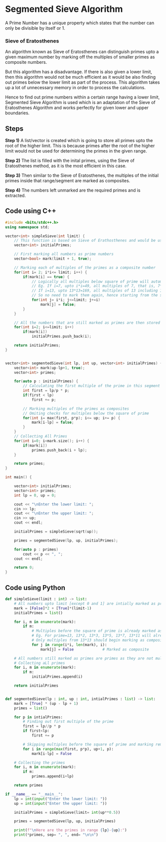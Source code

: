 # Segmented Sieve Algorithm

A Prime Number has a unique property which states that the number can only be divisible by itself or 1.

### Sieve of Eratosthenes
An algorithm known as Sieve of Eratosthenes can distinguish primes upto a given maximum number by marking off the multiples of smaller primes as composite numbers.

But this algorithm has a disadvantage.
If there is also given a lower limit, then this algorithm would not be much efficient as it would be also finding out primes below the lower limit as part of the process.
This algorithm takes up a lot of unnecessary memory in order to process the calculations.


Hence to find out prime numbers within a certain range having a lower limit, Segmented Sieve Algorithm is used which is an adaptation of the Sieve of Eratosthenes Algorithm and works perfectly for given lower and upper boundaries.


## Steps
**Step 1)** A list/vector is created which is going to store all primes upto the root of the higher limit. This is because primes after the root of the higher limit would not be used for determining the primes in the given range.

**Step 2)** The list is filled with the inital primes, using the Sieve of Eratosthenes method, as it is the most efficient in this case.

**Step 3)** Then similar to the Sieve of Eratosthenes, the multiples of the initial primes inside that range/segment are marked as composites.

**Step 4)** The numbers left unmarked are the required primes and is extracted.


## Code using C++
```cpp
#include <bits/stdc++.h>
using namespace std;

vector<int> simpleSieve(int limit) {
    // This function is based on Sieve of Erathosthenes and would be used to get the initial prime numbers
    vector<int> initialPrimes;

    // First marking all numbers as prime numbers
    vector<bool> mark(limit + 1, true);

    // Marking each of multiples of the primes as a composite number
    for(int i= 2; i*i<= limit; i++) {
        if(mark[i] == true) {
            // Logically all multiples below square of prime will automatically be marked as multiples of smaller primes,
            // Eg. If i=7, upto i*i=49, all multiples of 7, that is, 7*2, 7*3... are already marked by 2, 3 and so on.
            // If i=13, upto 13*13=169, all multiples of 13 including 13*11, 13*7, 13*2, etc are all marked as the multiples of smaller primes.
            // So no need to mark them again, hence starting from the square of the prime...
            for(int j= i*i; j<=limit; j+=i)
                mark[j] = false;
        }
    }

    // All the numbers that are still marked as primes are then stored inside the primes vector while omiting 0 and 1
    for(int i=2; i<=limit; i++)
        if(mark[i])
            initialPrimes.push_back(i);

    return initialPrimes;
}


vector<int> segmentedSieve(int lp, int up, vector<int> initialPrimes) {
    vector<int> mark(up-lp+1, true);
    vector<int> primes;

    for(auto p : initialPrimes) {
        // Calculating the first multiple of the prime in this segment
        int first = lp/p * p;
        if(first < lp)
            first += p;

        // Marking multiples of the primes as composites
        // Omiting checks for multiples below the square of prime
        for(int i= max(first, p*p); i<= up; i+= p) {
            mark[i-lp] = false;
        }
    }
    // Collecting All Primes
    for(int i=0; i<mark.size(); i++) {
        if(mark[i])
            primes.push_back(i + lp);
    }

    return primes;
}

int main() {

    vector<int> initialPrimes;
    vector<int> primes;
    int lp = 0, up = 0;

    cout << "\nEnter the lower limit: ";
    cin >> lp;
    cout << "\nEnter the upper limit: ";
    cin >> up;
    cout << endl;

    initialPrimes = simpleSieve(sqrt(up));

    primes = segmentedSieve(lp, up, initialPrimes);

    for(auto p : primes)
        cout << p << ", ";
    cout << endl;

    return 0;
}
```

## Code using Python
```python
def simpleSieve(limit : int) -> list:
    # All numbers upto limit [except 0 and 1] are intially marked as primes
    mark = [False]*2 + [True]*(limit-1)
    initialPrimes = list()

    for i, m in enumerate(mark):
        if m:
            # Multiples before the square of prime is already marked as multiples of smaller primes
            # Eg. For prime=13, 13*2, 13*3, 13*5, 13*7, 13*11 will already be marked as multiples of 2, 3, 5, 7, 11 respectively
            # Only multiples from 13*13 should begin marking as composites
            for j in range(i*i, len(mark), i):
                mark[j] = False             # Marked as composite

    # All numbers still marked as primes are primes as they are not multiples of any other primes numbers
    # Collecting aLl primes
    for i, m in enumerate(mark):
        if m:
            initialPrimes.append(i)

    return initialPrimes


def segmentedSieve(lp : int, up : int, intialPrimes : list) -> list:
    mark = [True] * (up - lp + 1)
    primes = list()

    for p in intialPrimes:
        # Finding out first multiple of the prime
        first = lp//p * p
        if first<lp:
            first += p

        # Skipping multiples before the square of prime and marking remaining as composites
        for i in range(max(first, p*p), up+1, p):
            mark[i-lp] = False

    # Collecting the primes
    for i, m in enumerate(mark):
        if m:
            primes.append(i+lp)

    return primes

if __name__ == "__main__":
    lp = int(input("Enter the lower limit: "))
    up = int(input("Enter the upper limit: "))

    initialPrimes = simpleSieve(limit= int(up**0.5))

    primes = segmentedSieve(lp, up, initialPrimes)

    print(f"\nHere are the primes in range {lp}-{up}:")
    print(*primes, sep= ", ", end= "\n\n")

```